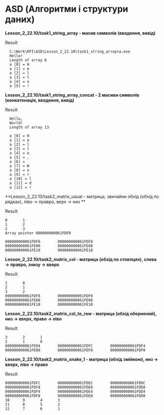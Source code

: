 # ASD (Алгоритми i структури даних)

**Lesson_2_22.10/task1_string_array - масив символів (введення, вивід)**

Result
```
  C:\Work\KPI\ASD\Lesson_2_22.10\task1_string_array>a.exe
  Hello!
  Length of array 6
  a [0] = H
  a [1] = e
  a [2] = l
  a [3] = l
  a [4] = o
  a [5] = !
```
**Lesson_2_22.10/task1_string_array_concat - 2 масиви символів (конкатенація, введення, вивід)**

Result
```
  Hello,
  World!
  Length of array 13

  a [0] = H
  a [1] = e
  a [2] = l
  a [3] = l
  a [4] = o
  a [5] = ,
  a [6] =
  a [7] = W
  a [8] = o
  a [9] = r
  a [10] = l
  a [11] = d
  a [12] = !
```

**Lesson_2_22.10/task2_matrix_usual - матрица, звичайни обхід (обхід по рядках), ліво -> правро,  верх -> низ **

Result
```
0       1
1       2
2       3
Array pointer 000000000061FDF0

000000000061FDF0        000000000061FDF8
000000000061FE00        000000000061FE08
000000000061FE10        000000000061FE18
```


**Lesson_2_22.10/task2_matrix_col - матрица (обхід по стовпцях), слева -> правро,  знизу -> вверх**

Result
```
1       0
2       1
3       2
000000000061FDF8        000000000061FDF0
000000000061FE08        000000000061FE00
000000000061FE18        000000000061FE10
```

**Lesson_2_22.10/task2_matrix_col_to_row - матрица (обхід обернений), низ -> вверх, право -> ліво**

Result
```
3       2       1
2       1       0
000000000061FE04        000000000061FDFC        000000000061FDF4
000000000061FE00        000000000061FDF8        000000000061FDF0
```

**Lesson_2_22.10/task2_matrix_snake_1 - матрица (обхід змійкою), низ -> вверх, ліво -> право**

Result
```
000000000061FDFC        000000000061FDEC        000000000061FDDC
000000000061FDF8        000000000061FDE8        000000000061FDD8
000000000061FDF4        000000000061FDE4        000000000061FDD4
000000000061FDF0        000000000061FDE0        000000000061FDD0
10      9       4       3
11      8       5       2
12      7       6       1
```
